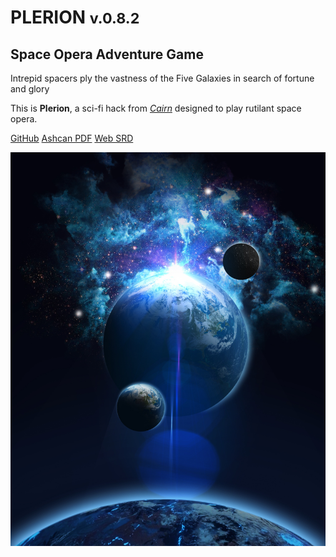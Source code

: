 <!-- _coverpage.md -->

# PLERION <small>v.0.8.2</small>

## Space Opera Adventure Game

Intrepid spacers ply the vastness of the Five Galaxies in search of fortune and glory

This is **Plerion**, a sci-fi hack from [*Cairn*](https://cairnrpg.com) designed to play rutilant space opera.

[GitHub](https://github.com/zeruhur/plerion/)
[Ashcan PDF](https://github.com/zeruhur/plerion/blob/main/_build/pdf/plerion_ashcan.pdf)
[Web SRD](/000_introduction.md)


<!-- background image -->

![](/_assets/space-6069115.jpg)